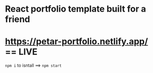 ﻿# React portfolio template built for a friend
# https://petar-portfolio.netlify.app/ == LIVE
`npm i` to isntall ==> `npm start`
